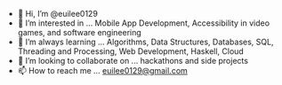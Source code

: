 - 👋 Hi, I’m @euilee0129
- 👀 I’m interested in ... Mobile App Development, Accessibility in video games, and software engineering
- 🌱 I’m always learning ... Algorithms, Data Structures, Databases, SQL, Threading and Processing, Web Development, Haskell, Cloud
- 💞️ I’m looking to collaborate on ... hackathons and side projects
- 📫 How to reach me ... euilee0129@gmail.com

<!---
euilee0129/euilee0129 is a ✨ special ✨ repository because its `README.md` (this file) appears on your GitHub profile.
You can click the Preview link to take a look at your changes.
--->
